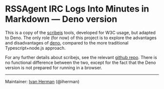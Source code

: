 # RSSAgent IRC Logs Into Minutes in Markdown — Deno version

This is a copy of the [scribejs](https://github.com/w3c/scribejs) tools, developed for W3C usage, but adapted to Deno. The only role (for now) of this project is to explore the advantages and disadvantages of [deno](https://deno.land), compared to the more traditional Typescript+node.js approach.

For any further details about scribejs, see the relevant [github repo](https://github.com/w3c/scribejs). There is no functional difference between the two, except for the fact that the Deno version is not prepared for running in a browser.

---

Maintainer: [Ivan Herman](https://ivan-herman.net/professional/) (@iherman)
